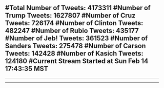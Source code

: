 #Total Number of Tweets: 4173311 
#Number of Trump Tweets: 1627807
#Number of Cruz Tweets: 726174
#Number of Clinton Tweets: 482247
#Number of Rubio Tweets: 435177
#Number of Jeb! Tweets: 361523
#Number of Sanders Tweets: 275478
#Number of Carson Tweets: 142428
#Number of Kasich Tweets: 124180
#Current Stream Started at Sun Feb 14 17:43:35 MST
---
---
---
